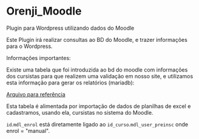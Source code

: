 # Orenji_Moodle
Plugin para Wordpress utilizando dados do Moodle

Este Plugin irá realizar consultas ao BD do Moodle, e trazer informações para o Wordpress.

Informações importantes:

Existe uma tabela que foi introduzida ao bd do moodle com informações dos cursistas para que realizem uma validação em nosso site, e utilizamos esta informação para gerar os relatórios (mariadb):

[Arquivo para referência](SQL/preinsc.sql)

Esta tabela é alimentada por importação de dados de planilhas de excel e cadastramos, usando ela, cursistas no sistema do Moodle.

`id`.`mdl_enrol` está diretamente ligado ao `id_curso`.`mdl_user_preinsc` onde enrol = "manual".
